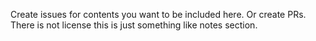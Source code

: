 Create issues for contents you want to be included here. Or create PRs. There is not license this is just something like notes section.